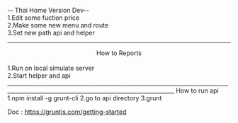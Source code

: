 -- Thai Home Version Dev--
<br>
1.Edit some fuction price
<br>
2.Make some new menu and route
<br>
3.Set new path api and helper
<br>
__________________________________________________________________________________________________________________________________________
<center>How to Reports</center>
<br>
1.Run on local simulate server
<br>
2.Start helper and api 
_________________________________________________________________________________________________________________________________________
How to run api 
1.npm install -g grunt-cli
2.go to api directory
3.grunt

Doc : https://gruntjs.com/getting-started
